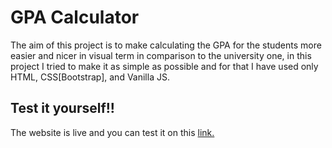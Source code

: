 # GPA Calculator
The aim of this project is to make calculating the GPA for the students more easier and nicer in visual term in comparison to the university one, in this project I tried to make it as simple as possible and for that I have used only HTML, CSS[Bootstrap], and Vanilla JS.
## Test it yourself!!
The website is live and you can test it on this [link.](https://fetcalculator.up.railway.app/)
